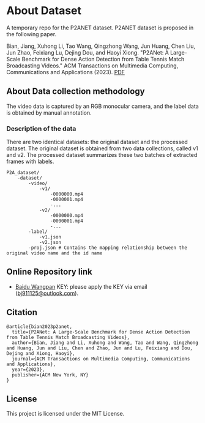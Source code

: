 # About Dataset

A temporary repo for the P2ANET dataset. P2ANET dataset is proposed in the following paper. 

Bian, Jiang, Xuhong Li, Tao Wang, Qingzhong Wang, Jun Huang, Chen Liu, Jun Zhao, Feixiang Lu, Dejing Dou, and Haoyi Xiong. "P2ANet: A Large-Scale Benchmark for Dense Action Detection from Table Tennis Match Broadcasting Videos." ACM Transactions on Multimedia Computing, Communications and Applications (2023). [PDF](https://dl.acm.org/doi/pdf/10.1145/3633516) 

## About Data collection methodology

<!--This description gives a detailed process on how the data was collected. It should describe the conditions under which the data was recorded and also the devices used to record the data.-->
The video data is captured by an RGB monocular camera, and the label data is obtained by manual annotation.

### Description of the data

<!--Here you can descibe how the data is organized in this whole dataset. How the data is stored in all the files. You also have to brief about the naming convention of the files in different directories. -->
There are two identical datasets: the original dataset and the processed dataset. The original dataset is obtained from two data collections, called v1 and v2. The processed dataset summarizes these two batches of extracted frames with labels.

```
P2A_dataset/
    -dataset/
        -video/
            -v1/
                -0000000.mp4
                -0000001.mp4
                -...
            -v2/
                -0000000.mp4
                -0000001.mp4
                -...
        -label/
            -v1.json
            -v2.json
        -proj.json # Contains the mapping relationship between the original video name and the id name
```

## Online Repository link

* [Baidu Wangpan](https://pan.baidu.com/s/11YT1P8UyronKKxodhsRqoQ)  KEY: please apply the KEY via email (bj911125@outlook.com).

## Citation

```
@article{bian2023p2anet,
  title={P2ANet: A Large-Scale Benchmark for Dense Action Detection from Table Tennis Match Broadcasting Videos},
  author={Bian, Jiang and Li, Xuhong and Wang, Tao and Wang, Qingzhong and Huang, Jun and Liu, Chen and Zhao, Jun and Lu, Feixiang and Dou, Dejing and Xiong, Haoyi},
  journal={ACM Transactions on Multimedia Computing, Communications and Applications},
  year={2023},
  publisher={ACM New York, NY}
}
```

## License

This project is licensed under the MIT License.
